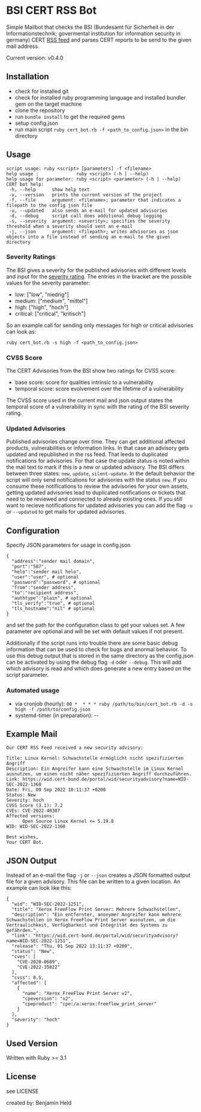 # BSI CERT RSS Bot
Simple Mailbot that checks the BSI (Bundesamt für Sicherheit in der Informationstechnik; 
govermental institution for information security in germany) 
CERT [RSS feed](https://wid.cert-bund.de/content/public/securityAdvisory/rss) and 
parses CERT reports to be send to the given mail address.

Current version: v0.4.0

## Installation
* check for installed git
* check for installed ruby programming language and installed bundler gem on the target machine
* clone the repository
* run `bundle install` to get the required gems
* setup config.json
* run main script `ruby cert_bot.rb -f <path_to_config.json>` in the bin directory

## Usage
```
script usage: ruby <script> [parameters] -f <filename>
help usage :              ruby <script> (-h | --help)
help usage for parameter: ruby <script> <parameter> (-h | --help)
CERT bot help:
 -h, --help      show help text
 -v, --version   prints the current version of the project
 -f, --file      argument: <filename>; parameter that indicates a filepath to the config json file
 -u, --updated   also sends an e-mail for updated advisories
 -d, --debug     script call does additional debug logging
 -s, --severity  argument: <severity>; specifies the severity threshold when a severity should sent an e-mail
 -j, --json      argument: <filepath>; writes advisories as json objects into a file instead of sending an e-mail to the given directory
 ```

### Severity Ratings
The BSI gives a severity for the published advisories with different levels and input for the 
[severity rating](https://wid.cert-bund.de/portal/wid/fragenundantworten). The entries in the bracket
are the possible values for the severity parameter:
* low: ["low", "niedrig"]
* medium: ["medium", "mittel"]
* high: ["high", "hoch"]
* critical: ["critical", "kritisch"]

So an example call for sending only messages for high or critical advisories can look as:
```
ruby cert_bot.rb -s high -f <path_to_config.json>
```

### CVSS Score
The CERT Advisories from the BSI show two ratings for CVSS score:
* base score: score for qualities intrinsic to a vulnerability
* temporal score: score evolvement over the lifetime of a vulnerability

The CVSS score used in the current mail and json output states the temporal score of a vulnerability in sync with the rating of the BSI severity rating.

### Updated Advisories
Published advisories change over time. They can get additional affected products, vulnerabilities or information links. 
In that case an advisory gets updated and republished in the rss feed. That leeds to duplicated notifications for advisories.
For that case the update status is noted within the mail text to mark if this is a new or updated advisory.
The BSI differs between three states: `new`, `update`, `silent-update`. In the default behavior the script will only send notifications
for advisories with the status `new`. If you consume these notifications to review the advisories for your own assets, getting
updated advisories lead to duplicated notifications or tickets that need to be reviewed and connected to already existing ones.
If you still want to recieve notifications for updated advisories you can add the flag `-u` or `--updated` to get mails for
updated advisories.

## Configuration
Specify JSON parameters for usage in config.json
```
{
  "address":"sender mail domain",
  "port":"587",
  "helo":"sender mail helo",
  "user":"user", # optional
  "password":"password", # optional
  "from":"sender address",
  "to":"recipient address",
  "authtype":"plain", # optional
  "tls_verify":"true", # optional
  "tls_hostname":"nil" # optional
}
```
and set the path for the configuration class to get your values set. A few parameter are optional and will be set with default values if not present.

Additionally if the script runs into trouble there are some basic debug information that can be used to check for bugs and anormal behavior. To use this debug
output that is stored in the same directory as the config.json can be activated by using the debug flag `-d` oder `--debug`. This will add which advisory is
read and which does generate a new entry based on the script parameter.

### Automated usage
* via cronjob (hourly): `00 *  * * * ruby /path/to/bin/cert_bot.rb -d -s high -f /path/to/config.json`
* systemd-timer (in preparation): --

## Example Mail
```
Our CERT RSS Feed received a new security advisory:

Title: Linux Kernel: Schwachstelle ermöglicht nicht spezifizierten Angriff
Description: Ein Angreifer kann eine Schwachstelle im Linux Kernel ausnutzen, um einen nicht näher spezifizierten Angriff durchzuführen.
Link: https://wid.cert-bund.de/portal/wid/securityadvisory?name=WID-SEC-2022-1360
Date: Fri, 09 Sep 2022 10:11:37 +0200
Status: New
Severity: hoch
CVSS Score (3.1): 7.2
CVEs: CVE-2022-40307
Affected versions:
      Open Source Linux Kernel <= 5.19.8
WID: WID-SEC-2022-1360

Best wishes,
Your CERT Bot.
```

## JSON Output
Instead of an e-mail the flag `-j` or `--json` creates a JSON formatted output file for a given advisory. This file can be written to a given location. An example can look like this:
```
{
  "wid": "WID-SEC-2022-1251",
  "title": "Xerox FreeFlow Print Server: Mehrere Schwachstellen",
  "description": "Ein entfernter, anonymer Angreifer kann mehrere Schwachstellen in Xerox FreeFlow Print Server ausnutzen, um die Vertraulichkeit, Verfügbarkeit und Integrität des Systems zu gefährden.",
  "link": "https://wid.cert-bund.de/portal/wid/securityadvisory?name=WID-SEC-2022-1251",
  "release": "Thu, 01 Sep 2022 13:11:37 +0200",
  "status": "New",
  "cves": [
    "CVE-2020-0689",
    "CVE-2022-35822"
  ],
  "cvss": 8.5,
  "affected": [
    {
      "name": "Xerox FreeFlow Print Server v2",
      "cpeversion": "v2",
      "cpeproduct": "cpe:/a:xerox:freeflow_print_server"
    }
  ],
  "severity": "hoch"
}
```

## Used Version
Written with Ruby >= 3.1

## License
see LICENSE

created by: Benjamin Held
